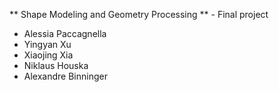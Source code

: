** Shape Modeling and Geometry Processing ** - Final project <br>
- Alessia Paccagnella
- Yingyan Xu
- Xiaojing Xia
- Niklaus Houska
- Alexandre Binninger
